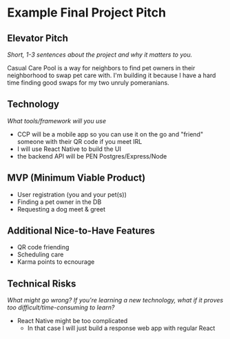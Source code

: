 # Example Final Project Pitch

## Elevator Pitch

_Short, 1-3 sentences about the project and why it matters to you._

Casual Care Pool is a way for neighbors to find pet owners in their neighborhood to swap pet care with. I'm building it because I have a hard time finding good swaps for my two unruly pomeranians.

## Technology

_What tools/framework will you use_

- CCP will be a mobile app so you can use it on the go and "friend" someone with their QR code if you meet IRL
- I will use React Native to build the UI
- the backend API will be PEN Postgres/Express/Node

## MVP (Minimum Viable Product)
- User registration (you and your pet(s))
- Finding a pet owner in the DB
- Requesting a dog meet & greet

## Additional Nice-to-Have Features
- QR code friending
- Scheduling care
- Karma points to ecnourage

## Technical Risks

_What might go wrong? If you're learning a new technology, what if it proves too difficult/time-consuming to learn?_

- React Native might be too complicated
  - In that case I will just build a response web app with regular React
